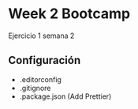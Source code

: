 # Week 2 Bootcamp

Ejercicio 1 semana 2

## Configuración

- .editorconfig
- .gitignore
- .package.json (Add Prettier)
